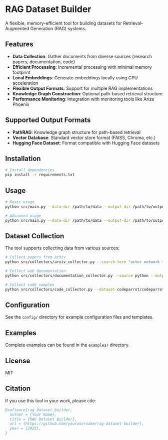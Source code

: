 # RAG Dataset Builder

A flexible, memory-efficient tool for building datasets for Retrieval-Augmented Generation (RAG) systems.

## Features

- **Data Collection**: Gather documents from diverse sources (research papers, documentation, code)
- **Efficient Processing**: Incremental processing with minimal memory footprint
- **Local Embeddings**: Generate embeddings locally using GPU acceleration
- **Flexible Output Formats**: Support for multiple RAG implementations
- **Knowledge Graph Construction**: Optional path-based retrieval structure
- **Performance Monitoring**: Integration with monitoring tools like Arize Phoenix

## Supported Output Formats

- **PathRAG**: Knowledge graph structure for path-based retrieval
- **Vector Database**: Standard vector store format (FAISS, Chroma, etc.)
- **Hugging Face Dataset**: Format compatible with Hugging Face datasets

## Installation

```bash
# Install dependencies
pip install -r requirements.txt
```

## Usage

```bash
# Basic usage
python src/main.py --data-dir /path/to/data --output-dir /path/to/output --format pathrag

# Advanced usage
python src/main.py --data-dir /path/to/data --output-dir /path/to/output --format vector_db --embedding-model all-MiniLM-L6-v2 --chunk-size 300 --chunk-overlap 50
```

## Dataset Collection

The tool supports collecting data from various sources:

```bash
# Collect papers from arXiv
python src/collectors/arxiv_collector.py --search-term "actor network theory" --max-results 100 --output-dir ./data/arxiv

# Collect web documentation
python src/collectors/documentation_collector.py --source python --output-dir ./data/documentation

# Collect code samples
python src/collectors/code_collector.py --dataset codeparrot/codeparrot-clean --max-samples 1000 --output-dir ./data/code
```

## Configuration

See the `config/` directory for example configuration files and templates.

## Examples

Complete examples can be found in the `examples/` directory.

## License

MIT

## Citation

If you use this tool in your work, please cite:

```bibtex
@software{rag_dataset_builder,
  author = {Your Name},
  title = {RAG Dataset Builder},
  url = {https://github.com/yourusername/rag-dataset-builder},
  year = {2025},
}
```
